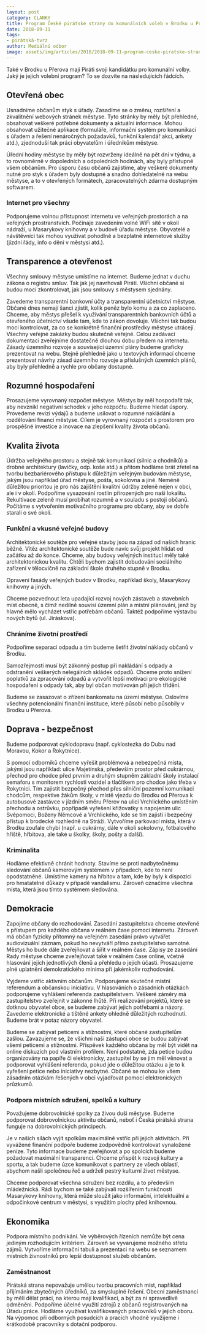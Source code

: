 ```yaml
---
layout: post
category: CLANKY
title: Program České pirátské strany do komunálních voleb v Brodku u Přerova
date: 2018-09-11
tags: 
- pirátská-tvrz
author: Mediální odbor
image: assets/img/articles/2018/2018-09-11-program-ceske-piratske-strany-do-komunalnich-voleb-v-brodku-u-prerova.jpg  #751x422 pixelu
---
```


Také v Brodku u Přerova mají Piráti svoji kandidátku pro komunální volby. Jaký je jejich volební program? To se dozvíte na následujících řádcích.

## Otevřená obec

Usnadníme občanům styk s úřady. Zasadíme se o změnu, rozšíření a zkvalitnění webových stránek městyse. Tyto stránky by měly být přehledné, obsahovat veškeré potřebné dokumenty a aktuální informace. Mohou obsahovat užitečné aplikace (formuláře, informační systém pro komunikaci s úřadem a řešení nenáročných požadavků, funkční kalendář akcí, ankety atd.), zjednoduší tak práci obyvatelům i úředníkům městyse.

Úřední hodiny městyse by měly být rozvrženy ideálně na pět dní v týdnu, a to rovnoměrně v dopoledních a odpoledních hodinách, aby byly přístupné všem občanům. Pro úsporu času občanů zajistíme, aby veškeré dokumenty nutné pro styk s úřadem byly dostupné a snadno dohledatelné na webu městyse, a to v otevřených formátech, zpracovatelných zdarma dostupným softwarem.

### Internet pro všechny

Podporujeme volnou přístupnost internetu ve veřejných prostorách a na veřejných prostranstvích. Počínaje zavedením volné WiFi sítě v okolí nádraží, u Masarykovy knihovny a v budově úřadu městyse. Obyvatelé a návštěvníci tak mohou využívat pohodlně a bezplatně internetové služby (jízdní řády, info o dění v městysi atd.).

## Transparence a otevřenost

Všechny smlouvy městyse umístíme na internet. Budeme jednat v duchu zákona o registru smluv. Tak jak jej navrhovali Piráti. Všichni občané si budou moci zkontrolovat, jak jsou smlouvy s městysem sjednány.

Zavedeme transparentní bankovní účty a transparentní účetnictví městyse. Občané dnes nemají šanci zjistit, kolik peněz bylo komu a za co zaplaceno. Chceme, aby městys přešel k využívání transparentních bankovních účtů a otevřeného účetnictví všude tam, kde to zákon dovoluje. Všichni tak budou moci kontrolovat, za co se konkrétně finanční prostředky městyse utrácejí. Všechny veřejné zakázky budou skutečně veřejné. Celou zadávací dokumentaci zveřejníme dostatečně dlouhou dobu předem na internetu. Zásady územního rozvoje a související územní plány budeme graficky prezentovat na webu. Stejně přehledně jako u textových informací chceme prezentovat návrhy zásad územního rozvoje a příslušných územních plánů, aby byly přehledně a rychle pro občany dostupné.

## Rozumné hospodaření 

Prosazujeme vyrovnaný rozpočet městyse. Městys by měl hospodařit tak, aby nevznikl negativní schodek v jeho rozpočtu. Budeme hledat úspory. Provedeme revizi výdajů a budeme usilovat o rozumné nakládání a rozdělování financí městyse. Cílem je vyrovnaný rozpočet s prostorem pro prospěšné investice a inovace na zlepšení kvality života občanů.

## Kvalita života

Údržba veřejného prostoru a stejně tak komunikací (silnic a chodníků) a drobné architektury (lavičky, odp. koše atd.) a přitom hodláme brát zřetel na tvorbu bezbariérového přístupu k důležitým veřejným budovám městyse, jakým jsou například úřad městyse, pošta, sokolovna a jiné. Neméně důležitou prioritou je pro nás zajištění kvalitní údržby zeleně nejen v obci, ale i v okolí. Podpoříme vysazování rostlin přirozených pro naši lokalitu. Rekultivace zeleně musí probíhat rozumně a v souladu s postoji občanů. Počítáme s vytvořením motivačního programu pro občany, aby se dobře starali o své okolí.

### Funkční a vkusné veřejné budovy

Architektonické soutěže pro veřejné stavby jsou na západ od našich hranic běžné. Vítěz architektonické soutěže bude navíc svůj projekt hlídat od začátku až do konce. Chceme, aby budovy veřejných institucí měly také architektonickou kvalitu. Chtěli bychom zajistit dobudování sociálního zařízení v tělocvičně na základní škole druhého stupně v Brodku.

Opravení fasády veřejných budov v Brodku, například školy, Masarykovy knihovny a jiných.

Chceme pozvednout leta upadající rozvoj nových zástaveb a stavebních míst obecně, s čímž nedílně souvisí územní plán a místní plánování, jenž by hlavně mělo vycházet vstříc potřebám občanů. Taktéž podpoříme výstavbu nových bytů (ul. Jiráskova).

### Chráníme životní prostředí

Podpoříme separaci odpadu a tím budeme šetřit životní náklady občanů v Brodku.

Samozřejmostí musí být zákonný postup při nakládání s odpady a odstranění veškerých nelegálních skládek odpadů. Chceme proto snížení poplatků za zpracování odpadů a vytvořit lepší motivaci pro ekologické hospodaření s odpady tak, aby byl občan motivován při jejich třídění.

Budeme se zasazovat o zřízení bankomatu na území městyse. Oslovíme všechny potencionální finanční instituce, které působí nebo působily v Brodku u Přerova.

## Doprava - bezpečnost

Budeme podporovat cyklodopravu (např. cyklostezka do Dubu nad Moravou, Kokor a Rokytnice). 

S pomocí odborníků chceme vyřešit problémová a nebezpečná místa, jakými jsou například: ulice Majetínská, především prostor před cukrárnou, přechod pro chodce před prvním a druhým stupněm základní školy instalací semaforu s monitorem rychlosti vozidel a tlačítkem pro chodce jako třeba v Rokytnici. Tím zajistit bezpečný přechod přes silniční pozemní komunikaci chodcům, respektive žákům školy, v místě vjezdu do Brodku od Přerova k autobusové zastávce v jízdním směru Přerov na ulici Vrchlického umístěním přechodu a ostrůvku, popřípadě vyřešení křižovatky s napojením ulic Svépomoci, Boženy Němcové a Vrchlického, kde se tím zajistí i bezpečný přístup k brodecké rozhledně na Stráži. Vytvoříme parkovací místa, která v Brodku zoufale chybí (např. u cukrárny, dále v okolí sokolovny, fotbalového hřiště, hřbitova, ale také u školky, školy, pošty a další).

### Kriminalita

Hodláme efektivně chránit hodnoty. Stavíme se proti nadbytečnému sledování občanů kamerovým systémem v případech, kde to není opodstatněné. Umístíme kamery na hřbitov a tam, kde by byly k dispozici pro hmatatelné důkazy v případě vandalismu. Zároveň označíme všechna místa, která jsou tímto systémem sledována. 

## Demokracie

Zapojíme občany do rozhodování. Zasedání zastupitelstva chceme otevřené s přístupem pro každého občana v reálném čase pomocí internetu. Zároveň má občan fyzicky přítomný na veřejném zasedání právo vytvářet audiovizuální záznam, pokud ho nevytváří přímo zastupitelstvo samotné. Městys ho bude dále zveřejňovat a šířit v reálném čase. Zápisy ze zasedání Rady městyse chceme zveřejňovat také v reálném čase online, včetně hlasování jejích jednotlivých členů a přehledu o jejich účasti. Prosazujeme plné uplatnění demokratického minima při jakémkoliv rozhodování.

Vyjdeme vstříc aktivním občanům. Podporujeme skutečné místní referendum a občanskou iniciativu. V hlasováních o zásadních otázkách podporujeme vyhlášení referenda zastupitelstvem. Veškeré záměry má zastupitelstvo zveřejnit v zákonné lhůtě. Při realizování projektů, které se dotknou obyvatel obce, se budeme zabývat jejich potřebami a názory. Zavedeme elektronické a tištěné ankety ohledně důležitých rozhodnutí. Budeme brát v potaz názory obyvatel.

Budeme se zabývat peticemi a stížnostmi, které občané zastupitelům zašlou. Zavazujeme se, že všichni naši zástupci obce se budou zabývat všemi peticemi a stížnostmi. Příspěvek každého občana by měl být vidět na online diskuzích pod vlastním profilem. Není podstatné, zda petice budou organizovány na papíře či elektronicky, zastupitel by se jim měl věnovat a podporovat vyhlášení referenda, pokud jde o důležitou otázku a je to k vyřešení petice nebo iniciativy nezbytné. Občané se mohou ke všem zásadním otázkám řešených v obci vyjadřovat pomocí elektronických průzkumů.

### Podpora místních sdružení, spolků a kultury

Považujeme dobrovolnické spolky za živou duši městyse. Budeme podporovat dobrovolnickou aktivitu občanů, neboť i Česká pirátská strana funguje na dobrovolnických principech.

Je v našich silách vyjít spolkům maximálně vstříc při jejich aktivitách. Při vyvážené finanční podpoře budeme zodpovědně kontrolovat vynaložené peníze. Tyto informace budeme zveřejňovat a po spolcích budeme požadovat maximální transparenci. Chceme přispět k rozvoji kultury a sportu, a tak budeme úzce komunikovat s partnery ze všech oblastí, abychom našli společnou řeč a udrželi pestrý kulturní život městyse.

Chceme podporovat všechna sdružení bez rozdílu, a to především mládežnická. Rádi bychom se také zabývali rozšířením funkčnosti Masarykovy knihovny, která může sloužit jako informační, intelektuální a odpočinkové centrum v městysi, s využitím plochy před knihovnou.

## Ekonomika

Podpora místního podnikání. Ve výběrových řízeních nemůže být cena jediným rozhodujícím kritériem. Zároveň se vyvarujeme možného střetu zájmů. Vytvoříme informační tabuli a prezentaci na webu se seznamem místních živnostníků pro lepší dostupnost služeb občanům.

### Zaměstnanost

Pirátská strana nepovažuje umělou tvorbu pracovních míst, například přijímáním zbytečných úředníků, za smysluplné řešení. Obecní zaměstnanci by měli dělat práci, na kterou mají kvalifikaci, a být za ni spravedlivě odměněni. Podpoříme účelné využití zdrojů z občanů registrovaných na Úřadu práce. Hodláme využívat kvalifikovaných pracovníků v jejich oboru. Na výpomoc při odborných posudcích a pracích vhodně využijeme i krátkodobě pracovníky s dotační podporou.
